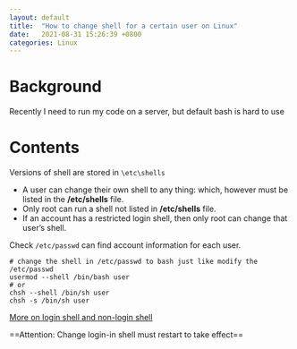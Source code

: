 ```yaml
---
layout: default
title:  "How to change shell for a certain user on Linux"
date:   2021-08-31 15:26:39 +0800
categories: Linux
---
```


# Background

Recently I need to run my code on a server, but default bash is hard to use



# Contents

Versions of shell are stored in `\etc\shells`

- A user can change their own shell to any thing: which, however must be listed in the **/etc/shells** file.
- Only root can run a shell not listed in **/etc/shells** file.
- If an account has a restricted login shell, then only root can change that user’s shell.



Check `/etc/passwd` can find account information for each user.

```shell
# change the shell in /etc/passwd to bash just like modify the /etc/passwd
usermod --shell /bin/bash user
# or
chsh --shell /bin/sh user
chsh -s /bin/sh user
```
[More on login shell and non-login shell](https://tecadmin.net/difference-between-login-and-non-login-shell/)

 ==Attention: Change login-in shell must restart to take effect==









